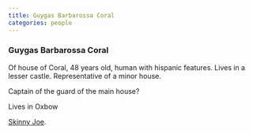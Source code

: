 ```yaml
---
title: Guygas Barbarossa Coral
categories: people
---
```


### Guygas Barbarossa Coral

Of house of Coral, 48 years old, human with hispanic features. Lives in a lesser castle. Representative of a minor house.

Captain of the guard of the main house?

Lives in Oxbow


[Skinny Joe](FloatingMarkets#Skinny-Joe).
